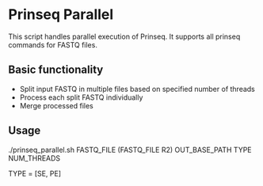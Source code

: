 Prinseq Parallel
================

This script handles parallel execution of Prinseq.
It supports all prinseq commands for FASTQ files.

Basic functionality
-------------------
* Split input FASTQ in multiple files based on specified number of threads
* Process each split FASTQ individually
* Merge processed files


Usage
-----
./prinseq_parallel.sh <PRINSEQ COMMANDS> FASTQ_FILE (FASTQ_FILE R2) OUT_BASE_PATH TYPE NUM_THREADS

TYPE = [SE, PE]


